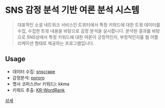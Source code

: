 # SNS 감정 분석 기반 여론 분석 시스템

> 대표적인 소셜 네트워크 서비스인 트위터에서 특정 키워드에 대한 트윗 데이터를 수집, 수집한 트윗 내용을 바탕으로 감정 분석을 실시합니다. 분석된 결과를 바탕으로 SNS상에서 특정 키워드에 대한 여론이 긍정적인지, 부정적인지를 웹 어플리케이션 형태로 제공하는 프로그램입니다.
> 

## Usage

- 데이터 수집: [snscrape](https://github.com/JustAnotherArchivist/snscrape)
- 감정분석: [pororo](https://github.com/kakaobrain/pororo)
- 명사 코퍼스(for 키워드): kkma
- 키워드 추출: [KR-WordRank](https://github.com/lovit/KR-WordRank)

[상세 ](https://plooox.github.io/sentimental_analysis_project/)
